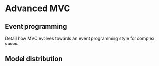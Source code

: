 # Advanced MVC
Event programming
-----------------

Detail how MVC evolves towards an event programming style for complex cases.


Model distribution
-------------------





